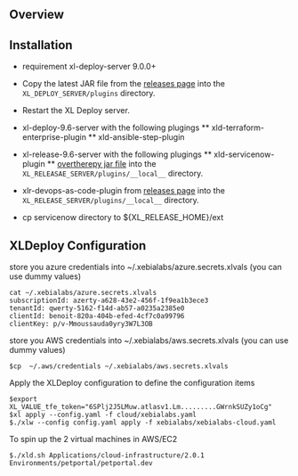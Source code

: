 
## Overview

## Installation

* requirement xl-deploy-server 9.0.0+
* Copy the latest JAR file from the [releases page](https://github.com/xebialabs-community/xld-helm-plugin/releases) into the `XL_DEPLOY_SERVER/plugins` directory.
* Restart the XL Deploy server.

* xl-deploy-9.6-server with the following plugings
** xld-terraform-enterprise-plugin
** xld-ansible-step-plugin

* xl-release-9.6-server with the following plugings
** xld-servicenow-plugin
** [overtherepy jar file](https://github.com/xebialabs-community/overthere-pylib/releases/download/v0.0.4/overtherepy-0.0.4.jar) into the `XL_RELEASAE_SERVER/plugins/__local__` directory.
* xlr-devops-as-code-plugin from [releases page](https://github.com/xebialabs-community/xlr-devops-as-code-plugin/releases) into the `XL_RELEASE_SERVER/plugins/__local__` directory.
* cp servicenow directory to ${XL_RELEASE_HOME}/ext

## XLDeploy Configuration

store you azure credentials into ~/.xebialabs/azure.secrets.xlvals (you can use dummy values)
````
cat ~/.xebialabs/azure.secrets.xlvals
subscriptionId: azerty-a628-43e2-456f-1f9ea1b3ece3
tenantId: qwerty-5162-f14d-ab57-a0235a2385e0
clientId: benoit-820a-404b-efed-4cf7c0a99796
clientKey: p/v-Mmoussauda0yry3W7L3OB
````

store you AWS credentials into ~/.xebialabs/aws.secrets.xlvals (you can use dummy values)
```
$cp  ~/.aws/credentials ~/.xebialabs/aws.secrets.xlvals
```

Apply the XLDeploy configuration to define the configuration items
```
$export XL_VALUE_tfe_token="6SPlj2J5LMuw.atlasv1.Lm.........GWrnkSUZy1oCg"
$xl apply --config.yaml -f cloud/xebialabs.yaml 
$./xlw --config config.yaml apply -f xebialabs/xebialabs-cloud.yaml
```

To spin up the 2 virtual machines in AWS/EC2
```
$./xld.sh Applications/cloud-infrastructure/2.0.1 Environments/petportal/petportal.dev
```



